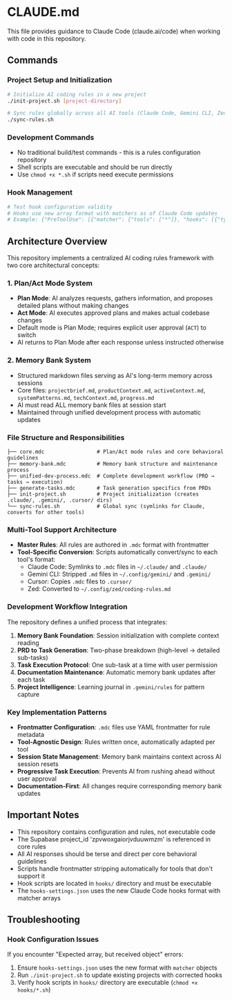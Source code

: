 # CLAUDE.md

This file provides guidance to Claude Code (claude.ai/code) when working with code in this repository.

## Commands

### Project Setup and Initialization
```bash
# Initialize AI coding rules in a new project
./init-project.sh [project-directory]

# Sync rules globally across all AI tools (Claude Code, Gemini CLI, Zed)
./sync-rules.sh
```

### Development Commands
- No traditional build/test commands - this is a rules configuration repository
- Shell scripts are executable and should be run directly
- Use `chmod +x *.sh` if scripts need execute permissions

### Hook Management
```bash
# Test hook configuration validity
# Hooks use new array format with matchers as of Claude Code updates
# Example: {"PreToolUse": [{"matcher": {"tools": ["*"]}, "hooks": [{"type": "command", "command": "script.sh"}]}]}
```

## Architecture Overview

This repository implements a centralized AI coding rules framework with two core architectural concepts:

### 1. Plan/Act Mode System
- **Plan Mode**: AI analyzes requests, gathers information, and proposes detailed plans without making changes
- **Act Mode**: AI executes approved plans and makes actual codebase changes
- Default mode is Plan Mode; requires explicit user approval (`ACT`) to switch
- AI returns to Plan Mode after each response unless instructed otherwise

### 2. Memory Bank System
- Structured markdown files serving as AI's long-term memory across sessions
- Core files: `projectbrief.md`, `productContext.md`, `activeContext.md`, `systemPatterns.md`, `techContext.md`, `progress.md`
- AI must read ALL memory bank files at session start
- Maintained through unified development process with automatic updates

### File Structure and Responsibilities

```
├── core.mdc                 # Plan/Act mode rules and core behavioral guidelines
├── memory-bank.mdc          # Memory bank structure and maintenance process
├── unified-dev-process.mdc  # Complete development workflow (PRD → tasks → execution)
├── generate-tasks.mdc       # Task generation specifics from PRDs
├── init-project.sh          # Project initialization (creates .claude/, .gemini/, .cursor/ dirs)
└── sync-rules.sh            # Global sync (symlinks for Claude, converts for other tools)
```

### Multi-Tool Support Architecture
- **Master Rules**: All rules are authored in `.mdc` format with frontmatter
- **Tool-Specific Conversion**: Scripts automatically convert/sync to each tool's format:
  - Claude Code: Symlinks to `.mdc` files in `~/.claude/` and `.claude/`
  - Gemini CLI: Stripped `.md` files in `~/.config/gemini/` and `.gemini/`
  - Cursor: Copies `.mdc` files to `.cursor/`
  - Zed: Converted to `~/.config/zed/coding-rules.md`

### Development Workflow Integration
The repository defines a unified process that integrates:
1. **Memory Bank Foundation**: Session initialization with complete context reading
2. **PRD to Task Generation**: Two-phase breakdown (high-level → detailed sub-tasks)
3. **Task Execution Protocol**: One sub-task at a time with user permission
4. **Documentation Maintenance**: Automatic memory bank updates after each task
5. **Project Intelligence**: Learning journal in `.gemini/rules` for pattern capture

### Key Implementation Patterns
- **Frontmatter Configuration**: `.mdc` files use YAML frontmatter for rule metadata
- **Tool-Agnostic Design**: Rules written once, automatically adapted per tool
- **Session State Management**: Memory bank maintains context across AI session resets
- **Progressive Task Execution**: Prevents AI from rushing ahead without user approval
- **Documentation-First**: All changes require corresponding memory bank updates

## Important Notes
- This repository contains configuration and rules, not executable code
- The Supabase project_id 'zpvwoxgaiorjvduuwmzm' is referenced in core rules
- All AI responses should be terse and direct per core behavioral guidelines
- Scripts handle frontmatter stripping automatically for tools that don't support it
- Hook scripts are located in `hooks/` directory and must be executable
- The `hooks-settings.json` uses the new Claude Code hooks format with matcher arrays

## Troubleshooting

### Hook Configuration Issues
If you encounter "Expected array, but received object" errors:
1. Ensure `hooks-settings.json` uses the new format with `matcher` objects
2. Run `./init-project.sh` to update existing projects with corrected hooks
3. Verify hook scripts in `hooks/` directory are executable (`chmod +x hooks/*.sh`)